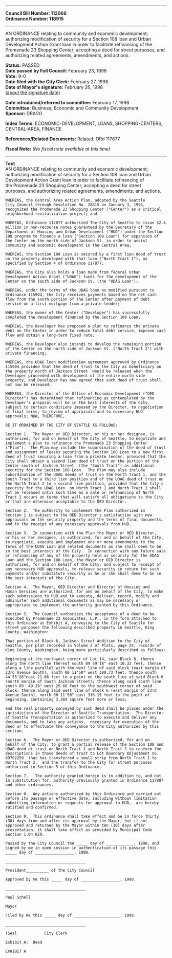 * * * * *  
  
**Council Bill Number: [](#h0)[](#h2)112066**   
**Ordinance Number: 118915**  
  
* * * * *  
  
AN ORDINANCE relating to community and economic development; authorizing modification of security for a Section 108 loan and Urban Development Action Grant loan in order to facilitate refinancing of the Promenade 23 Shopping Center; accepting a deed for street purposes, and authorizing related agreements, amendments, and actions.  
  
**Status:** PASSED   
**Date passed by Full Council:** February 23, 1998   
**Vote:** 9-0   
**Date filed with the City Clerk:** February 27, 1998   
**Date of Mayor's signature:** February 26, 1998   
[(about the signature date)](/~public/approvaldate.htm)   
  
  
**Date introduced/referred to committee:** February 17, 1998   
**Committee:** Business, Economic and Community Development   
**Sponsor:** DRAGO   
  
**Index Terms:** ECONOMIC-DEVELOPMENT, LOANS, SHOPPING-CENTERS, CENTRAL-AREA, FINANCE  
  
**References/Related Documents:** Related: ORd 117877  
  
**Fiscal Note:** *(No fiscal note available at this time)*  
  
* * * * *  
  
**Text**  
    AN ORDINANCE relating to community and economic development;  
    authorizing modification of security for a Section 108 loan and Urban  
    Development Action Grant loan in order to facilitate refinancing of  
    the Promenade 23 Shopping Center; accepting a deed for street  
    purposes, and authorizing related agreements, amendments, and actions.  
  
    WHEREAS, the Central Area Action Plan, adopted by the Seattle  
    City Council through Resolution No. 28815 on January 3, 1994,  
    recognized the Promenade 23 Shopping Center ("Center") as a critical  
    neighborhood revitalization project; and  
  
    WHEREAS, Ordinance 117877 authorized The City of Seattle to issue $2.4  
    million in non-recourse notes guaranteed by the Secretary of the  
    Department of Housing and Urban Development ("HUD") under the Section  
    108 program to finance a loan ("Section 108 Loan") for expansion of  
    the Center on the north side of Jackson St. in order to assist  
    community and economic development in the Central Area;  
  
    WHEREAS, the Section 108 Loan is secured by a first lien deed of trust  
    on the property developed with that loan ("North Tract 1"), as  
    specified by Section 4 of Ordinance 117877;  
  
    WHEREAS, the City also holds a loan made from federal Urban  
    Development Action Grant ("UDAG") funds for the development of the  
    Center on the south side of Jackson St. (the "UDAG Loan");  
  
    WHEREAS, under the terms of the UDAG loan as modified pursuant to  
    Ordinance 115904, the City receives payments based on the net cash  
    flow from the south portion of the Center after payment of debt  
    service on a first mortgage from a private lender;  
  
    WHEREAS, the owner of the Center ("Developer") has successfully  
    completed the development financed by the Section 108 Loan;  
  
    WHEREAS, the Developer has proposed a plan to refinance the private  
    debt on the Center in order to reduce total debt service, improve cash  
    flow and obtain a long-term fixed rate;  
  
    WHEREAS, the Developer also intends to develop the remaining portion  
    of the Center on the north side of Jackson St. ("North Tract 2") with  
    private financing;  
  
    WHEREAS, the UDAG loan modification agreement approved by Ordinance  
    115904 provided that the deed of trust to the City as beneficiary on  
    the property north of Jackson Street  would be released when the  
    Developer proceeded with development of the entire north side  
    property, and Developer has now agreed that such deed of trust shall  
    not now be released;  
  
    WHEREAS, the Director of the Office of Economic Development ("OED  
    Director") has determined that refinancing as contemplated by the  
    Developer's proposal will be in the best interests of the City,  
    subject to certain conditions imposed by the Director, to negotiation  
    of final terms, to review of appraisals and to necessary HUD  
    approvals; NOW, THEREFORE,  
  
    BE IT ORDAINED BY THE CITY OF SEATTLE AS FOLLOWS:  
  
    Section 1.  The Mayor or OED Director, or his or her designee, is  
    authorized, for and on behalf of The City of Seattle, to negotiate and  
    implement a plan to refinance the Promenade 23 Shopping Center  
    ("Plan").  The Plan may include the subordination of the deed of trust  
    and assignment of leases securing the Section 108 Loan to a new first  
    deed of trust securing a loan from a private lender, provided that the  
    City shall obtain a second lien deed of trust on the portion of the  
    Center south of Jackson Street  (the "South Tract") as additional  
    security for the Section 108 Loan.  The Plan may also include  
    subordination of the UDAG deeds of trust on the North Tract 1, and the  
    South Tract to a third lien position and of the UDAG deed of trust on  
    the North Tract 2 to a second lien position, provided that the City's  
    security for the UDAG Loan  on North Tract 1 and North Tract 2 shall  
    not be released until such time as a sale or refinancing of North  
    Tract 2 occurs on terms that will satisfy all obligations to the City  
    or that are otherwise acceptable to the OED Director.  
  
    Section 2.  The authority to implement the Plan authorized in  
    Section 1 is subject to the OED Director's satisfaction with new  
    appraisals on the security property and the terms of final documents,  
    and to the receipt of any necessary approvals from HUD.  
  
    Section 3.  In connection with the Plan the Mayor or OED Director,  
    or his or her designee, is authorized, for and on behalf of the City,  
    to negotiate, execute and implement one or more amendments to the  
    terms of the UDAG Loan and related documents as she shall deem to be  
    in the best interests of the City.  In connection with any future sale  
    or refinancing of any of the property held as security for the UDAG  
    Loan and the Section 108 Loan, the Mayor or OED Director is  
    authorized, for and on behalf of the City, and subject to receipt of  
    any necessary HUD approvals, to release security in return for such  
    payments and/or substitute security as he or she shall deem to be in  
    the best interests of the City.  
  
    Section 4.  The Mayor, OED Director and Director of Housing and  
    Human Services are authorized, for and on behalf of the City, to make  
    such submissions to HUD and to execute, deliver, record, modify and  
    administer such additional documents as may be necessary or  
    appropriate to implement the authority granted by this Ordinance.  
  
    Section 5.  The Council authorizes the acceptance of a deed to be  
    executed by Promenade 23 Associates, L.P., in the form attached to  
    this Ordinance as Exhibit A, conveying to the City of Seattle for  
    street purposes the following described property in Seattle, King  
    County, Washington:  
  
    That portion of Block 6, Jackson Street Addition to the City of  
    Seattle, per plat recorded in Volume 2 of Plats, page 24, records of  
    King County, Washington, being more particularly described as follows:  
  
    Beginning at the northwest corner of Lot 14, said Block 6, thence  
    along the north line thereof south 89 59'18" east 10.33 feet, thence  
    along a line parallel with the west line of said block (east margin of  
    23rd Avenue South), south 00 11'50" west 300.73 feet, thence south  
    44 55'26"east 21.66 feet to a point on the south line of said Block 6  
    (north margin of South Jackson Street); thence along said south line  
    south 89  49'19" west 25.68 feet to the southwest corner of said  
    block; thence along said west line of Block 6 (east margin of 23rd  
    Avenue South), north 00 11'50" east 316.15 feet to the point of  
    beginning, containing 3,384 square feet more or less;  
  
    and the real property conveyed by such deed shall be placed under the  
    jurisdiction of the Director of Seattle Transportation.  The Director  
    of Seattle Transportation is authorized to execute and deliver any  
    documents, and to take any actions,  necessary for execution of the  
    deed or to effectuate the conveyance to the City authorized by this  
    section.  
  
    Section 6.  The Mayor or OED Director is authorized, for and on  
    behalf of the City, to grant a partial release of the Section 108 and  
    UDAG deed of trust on North Tract 1 and North Tract 2 to conform the  
    descriptions in those deeds of trust to Lot Boundary Adjustment no.  
    99702259  that has transferred a small strip from North Tract 1 to  
    North Tract 2,  and the transfer to the City for street purposes  
    authorized in Section 5 of this Ordinance.  
  
    Section 7.   The authority granted herein is in addition to, and not  
    in substitution for, authority previously granted in Ordinance 117887  
    and other ordinances.  
  
    Section 8.  Any actions authorized by this Ordinance and carried out  
    before its passage or effective date, including without limitation  
    submitting information or requests for approval to HUD,  are hereby  
    ratified and confirmed.  
  
    Section 9.  This ordinance shall take effect and be in force thirty  
    (30) days from and after its approval by the Mayor; but if not  
    approved and returned by the Mayor within ten (10) days after  
    presentation, it shall take effect as provided by Municipal Code  
    Section 1.04.020.  
  
    Passed by the City Council the _____ day of ____________, 1998, and  
    signed by me in open session in authentication of its passage this  
    _____ day of _________________, 1998.  
  
    ___________________________________  
  
    President__________ of the City Council  
  
    Approved by me this _____ day of _________________, 1998.  
  
    ___________________________________  
  
    Paul Schell  
  
    Mayor  
  
    Filed by me this _____ day of ____________________, 1998.  
  
    ___________________________________  
  
    (Seal            City Clerk  
  
    Exhibit A:  Deed  
  
    EXHIBIT A  
